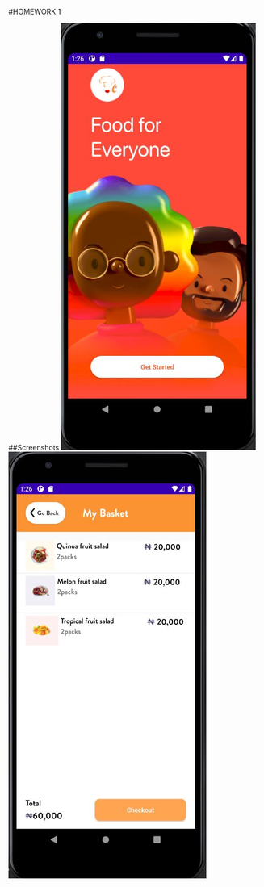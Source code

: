#HOMEWORK 1

##Screenshots
![onboarding_screenshot](https://github.com/Yemeksepeti-Mobil-Android-Bootcamp/android-views-ceyuboglu/blob/main/app/screenshots/onboarding.JPG)
![My_Basket_screenshot](https://github.com/Yemeksepeti-Mobil-Android-Bootcamp/android-views-ceyuboglu/blob/main/app/screenshots/mybasket.JPG) 

